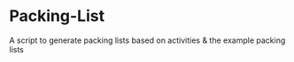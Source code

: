 # Packing-List
A script to generate packing lists based on activities &amp; the example packing lists
